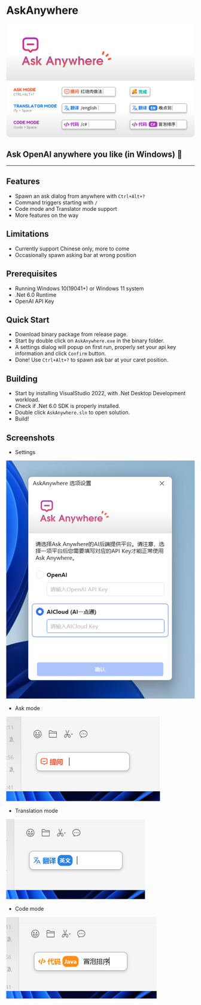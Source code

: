 # AskAnywhere

<img title="badge" alt="Alt text" src="./AskAnywhere/Resources/Images/badge.png">

<img title="badge" alt="Alt text" src="./Screenshots/0.png">

## Ask OpenAI anywhere you like (in Windows) 📝

---

## Features
- Spawn an ask dialog from anywhere with `Ctrl+Alt+?`
- Command triggers starting with `/`
- Code mode and Translator mode support
- More features on the way

## Limitations
- Currently support Chinese only, more to come
- Occasionally spawn asking bar at wrong position

## Prerequisites
- Running Windows 10(19041+) or Windows 11 system
- .Net 6.0 Runtime
- OpenAI API Key

## Quick Start
- Download binary package from release page.
- Start by double click on `AskAnywhere.exe` in the binary folder.
- A settings dialog will popup on first run, properly set your api key information and click `Confirm` button.
- Done! Use `Ctrl+Alt+?` to spawn ask bar at your caret position.

## Building
- Start by installing VisualStudio 2022, with .Net Desktop Development workload.
- Check if .Net 6.0 SDK is properly installed.
- Double click `AskAnywhere.sln` to open solution.
- Build!

## Screenshots
- Settings

<img title="badge" alt="Alt text" src="./Screenshots/1.png">

- Ask mode

<img title="badge" alt="Alt text" src="./Screenshots/2.png">

- Translation mode

<img title="badge" alt="Alt text" src="./Screenshots/3.png">

- Code mode

<img title="badge" alt="Alt text" src="./Screenshots/4.png">
